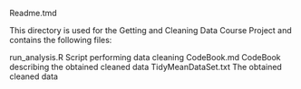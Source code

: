 Readme.tmd

This directory is used for the Getting and Cleaning Data Course Project and contains the following files:

run_analysis.R		Script performing data cleaning
CodeBook.md		CodeBook describing the obtained cleaned data
TidyMeanDataSet.txt	The obtained cleaned data